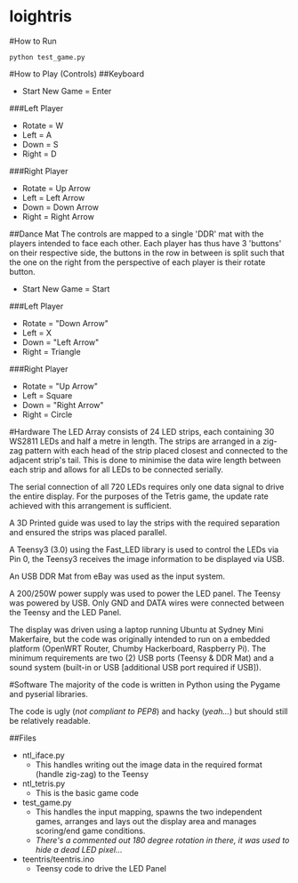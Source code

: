 loightris
=========
#How to Run
```
python test_game.py
```
#How to Play (Controls)
##Keyboard
 - Start New Game = Enter

###Left Player
 - Rotate = W
 - Left = A
 - Down = S
 - Right = D

###Right Player
 - Rotate = Up Arrow
 - Left = Left Arrow
 - Down = Down Arrow
 - Right = Right Arrow

##Dance Mat
The controls are mapped to a single 'DDR' mat with the players intended to face each other.  Each player has thus have 3 'buttons' on their respective side, the buttons in the row in between is split such that the one on the right from the perspective of each player is their rotate button.
 - Start New Game = Start

###Left Player
 - Rotate = "Down Arrow"
 - Left = X
 - Down = "Left Arrow"
 - Right = Triangle

###Right Player
 - Rotate = "Up Arrow"
 - Left = Square
 - Down = "Right Arrow"
 - Right = Circle

#Hardware
The LED Array consists of 24 LED strips, each containing 30 WS2811 LEDs and half a metre in length.  The strips are arranged in a zig-zag pattern with each head of the strip placed closest and connected to the adjacent strip's tail.  This is done to minimise the data wire length between each strip and allows for all LEDs to be connected serially.

The serial connection of all 720 LEDs requires only one data signal to drive the entire display.  For the purposes of the Tetris game, the update rate achieved with this arrangement is sufficient.

A 3D Printed guide was used to lay the strips with the required separation and ensured the strips was placed parallel.

A Teensy3 (3.0) using the Fast_LED library is used to control the LEDs via Pin 0, the Teensy3 receives the image information to be displayed via USB.

An USB DDR Mat from eBay was used as the input system.

A 200/250W power supply was used to power the LED panel.  The Teensy was powered by USB.  Only GND and DATA wires were connected between the Teensy and the LED Panel.

The display was driven using a laptop running Ubuntu at Sydney Mini Makerfaire, but the code was originally intended to run on a embedded platform (OpenWRT Router, Chumby Hackerboard, Raspberry Pi).  The minimum requirements are two (2) USB ports (Teensy & DDR Mat) and a sound system (built-in or USB [additional USB port required if USB]).

#Software
The majority of the code is written in Python using the Pygame and pyserial libraries.

The code is ugly (_not compliant to PEP8_) and hacky (_yeah..._) but should still be relatively readable.

##Files
 - ntl_iface.py
   - This handles writing out the image data in the required format (handle zig-zag) to the Teensy
 - ntl_tetris.py
   - This is the basic game code
 - test_game.py
   - This handles the input mapping, spawns the two independent games, arranges and lays out the display area and manages scoring/end game conditions.
   - _There's a commented out 180 degree rotation in there, it was used to hide a dead LED pixel..._
 - teentris/teentris.ino
   - Teensy code to drive the LED Panel

